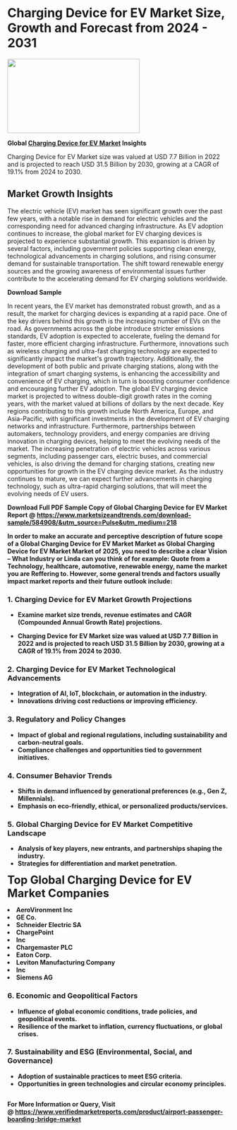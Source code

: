 <H1>Charging Device for EV Market Size, Growth and Forecast from 2024 - 2031</H1><img class="aligncenter size-medium wp-image-584254" src="https://thirdeyenews.in/wp-content/uploads/2024/09/Global-Market-Research-300x168.jpeg" alt="" width="300" height="168" /><p><strong>Global&nbsp;<a href="https://www.marketsizeandtrends.com/download-sample/584908/&amp;utm_source=Pulse&amp;utm_medium=218">Charging Device for EV Market</a> Insights</strong></p><p>Charging Device for EV Market size was valued at USD 7.7 Billion in 2022 and is projected to reach USD 31.5 Billion by 2030, growing at a CAGR of 19.1% from 2024 to 2030.</p><p><h2>Market Growth Insights</h2> <p>The electric vehicle (EV) market has seen significant growth over the past few years, with a notable rise in demand for electric vehicles and the corresponding need for advanced charging infrastructure. As EV adoption continues to increase, the global market for EV charging devices is projected to experience substantial growth. This expansion is driven by several factors, including government policies supporting clean energy, technological advancements in charging solutions, and rising consumer demand for sustainable transportation. The shift toward renewable energy sources and the growing awareness of environmental issues further contribute to the accelerating demand for EV charging solutions worldwide.</p> <p><strong>Download Sample</strong></p> <p>In recent years, the EV market has demonstrated robust growth, and as a result, the market for charging devices is expanding at a rapid pace. One of the key drivers behind this growth is the increasing number of EVs on the road. As governments across the globe introduce stricter emissions standards, EV adoption is expected to accelerate, fueling the demand for faster, more efficient charging infrastructure. Furthermore, innovations such as wireless charging and ultra-fast charging technology are expected to significantly impact the market's growth trajectory. Additionally, the development of both public and private charging stations, along with the integration of smart charging systems, is enhancing the accessibility and convenience of EV charging, which in turn is boosting consumer confidence and encouraging further EV adoption. The global EV charging device market is projected to witness double-digit growth rates in the coming years, with the market valued at billions of dollars by the next decade. Key regions contributing to this growth include North America, Europe, and Asia-Pacific, with significant investments in the development of EV charging networks and infrastructure. Furthermore, partnerships between automakers, technology providers, and energy companies are driving innovation in charging devices, helping to meet the evolving needs of the market. The increasing penetration of electric vehicles across various segments, including passenger cars, electric buses, and commercial vehicles, is also driving the demand for charging stations, creating new opportunities for growth in the EV charging device market. As the industry continues to mature, we can expect further advancements in charging technology, such as ultra-rapid charging solutions, that will meet the evolving needs of EV users. <p><strong></p><p><span class=""><strong>Download Full PDF Sample Copy of Global Charging Device for EV Market Report</strong> @ <a href="https://www.marketsizeandtrends.com/download-sample/584908/&amp;utm_source=Pulse&amp;utm_medium=218" target="_blank">https://www.marketsizeandtrends.com/download-sample/584908/&amp;utm_source=Pulse&amp;utm_medium=218</a></span></p><p>In order to make an accurate and perceptive description of future scope of a Global&nbsp;Charging Device for EV Market Market as Global&nbsp;Charging Device for EV Market Market of 2025, you need to describe a clear Vision &ndash; What Industry or Linda can you think of for example: Quote from a Technology, healthcare, automotive, renewable energy, name the market you are Reffering to. However, some general trends and factors usually impact market reports and their future outlook include:</p><h3>1.&nbsp;<strong>Charging Device for EV Market Growth Projections</strong></h3><ul><li>Examine market size trends, revenue estimates and CAGR (Compounded Annual Growth Rate) projections.</li><li><p>Charging Device for EV Market size was valued at USD 7.7 Billion in 2022 and is projected to reach USD 31.5 Billion by 2030, growing at a CAGR of 19.1% from 2024 to 2030.</p></li></ul><h3>2.&nbsp;<strong>Charging Device for EV Market Technological Advancements</strong></h3><ul><li>Integration of AI, IoT, blockchain, or automation in the industry.</li><li>Innovations driving cost reductions or improving efficiency.</li></ul><h3>3.&nbsp;<strong>Regulatory and Policy Changes</strong></h3><ul><li>Impact of global and regional regulations, including sustainability and carbon-neutral goals.</li><li>Compliance challenges and opportunities tied to government initiatives.</li></ul><h3>4.&nbsp;<strong>Consumer Behavior Trends</strong></h3><ul><li>Shifts in demand influenced by generational preferences (e.g., Gen Z, Millennials).</li><li>Emphasis on eco-friendly, ethical, or personalized products/services.</li></ul><h3>5.&nbsp;<strong>Global Charging Device for EV Market Competitive Landscape</strong></h3><ul><li>Analysis of key players, new entrants, and partnerships shaping the industry.</li><li>Strategies for differentiation and market penetration.</li></ul><p data-pm-slice="1 1 []"><span style="color: inherit; font-family: inherit; font-size: 25px;">Top Global Charging Device for EV Market Companies</span></p><div class="" data-test-id=""><p><li>AeroVironment Inc</li><li> GE Co.</li><li> Schneider Electric SA</li><li> ChargePoint</li><li> Inc</li><li> Chargemaster PLC</li><li> Eaton Corp.</li><li> Leviton Manufacturing Company</li><li> Inc</li><li> Siemens AG</li></p></div><h3>6.&nbsp;<strong>Economic and Geopolitical Factors</strong></h3><ul><li>Influence of global economic conditions, trade policies, and geopolitical events.</li><li>Resilience of the market to inflation, currency fluctuations, or global crises.</li></ul><h3>7.&nbsp;<strong>Sustainability and ESG (Environmental, Social, and Governance)</strong></h3><ul><li>Adoption of sustainable practices to meet ESG criteria.</li><li>Opportunities in green technologies and circular economy principles.</li></ul><h2><strong style="font-size: 14px;">For More Information or Query, Visit @&nbsp;</strong><a style="background-color: #ffffff; font-size: 14px;" href="https://www.marketsizeandtrends.com/report/charging-device-for-ev-market/" target="_blank">https://www.verifiedmarketreports.com/product/airport-passenger-boarding-bridge-market</a></h2>
